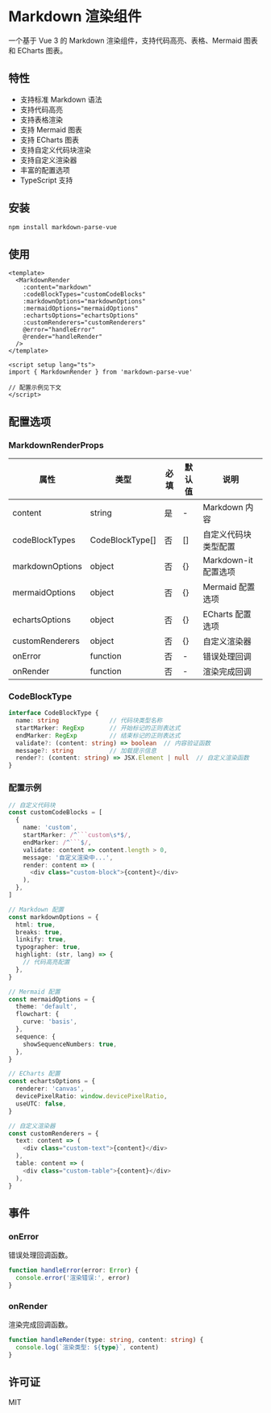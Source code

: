 # Markdown 渲染组件

一个基于 Vue 3 的 Markdown 渲染组件，支持代码高亮、表格、Mermaid 图表和 ECharts 图表。

## 特性

- 支持标准 Markdown 语法
- 支持代码高亮
- 支持表格渲染
- 支持 Mermaid 图表
- 支持 ECharts 图表
- 支持自定义代码块渲染
- 支持自定义渲染器
- 丰富的配置选项
- TypeScript 支持

## 安装

```bash
npm install markdown-parse-vue
```

## 使用

```vue
<template>
  <MarkdownRender
    :content="markdown"
    :codeBlockTypes="customCodeBlocks"
    :markdownOptions="markdownOptions"
    :mermaidOptions="mermaidOptions"
    :echartsOptions="echartsOptions"
    :customRenderers="customRenderers"
    @error="handleError"
    @render="handleRender"
  />
</template>

<script setup lang="ts">
import { MarkdownRender } from 'markdown-parse-vue'

// 配置示例见下文
</script>
```

## 配置选项

### MarkdownRenderProps

| 属性 | 类型 | 必填 | 默认值 | 说明 |
|------|------|------|--------|------|
| content | string | 是 | - | Markdown 内容 |
| codeBlockTypes | CodeBlockType[] | 否 | [] | 自定义代码块类型配置 |
| markdownOptions | object | 否 | {} | Markdown-it 配置选项 |
| mermaidOptions | object | 否 | {} | Mermaid 配置选项 |
| echartsOptions | object | 否 | {} | ECharts 配置选项 |
| customRenderers | object | 否 | {} | 自定义渲染器 |
| onError | function | 否 | - | 错误处理回调 |
| onRender | function | 否 | - | 渲染完成回调 |

### CodeBlockType

```typescript
interface CodeBlockType {
  name: string              // 代码块类型名称
  startMarker: RegExp       // 开始标记的正则表达式
  endMarker: RegExp         // 结束标记的正则表达式
  validate?: (content: string) => boolean  // 内容验证函数
  message?: string          // 加载提示信息
  render?: (content: string) => JSX.Element | null  // 自定义渲染函数
}
```

### 配置示例

```typescript
// 自定义代码块
const customCodeBlocks = [
  {
    name: 'custom',
    startMarker: /^```custom\s*$/,
    endMarker: /^```$/,
    validate: content => content.length > 0,
    message: '自定义渲染中...',
    render: content => (
      <div class="custom-block">{content}</div>
    ),
  },
]

// Markdown 配置
const markdownOptions = {
  html: true,
  breaks: true,
  linkify: true,
  typographer: true,
  highlight: (str, lang) => {
    // 代码高亮配置
  },
}

// Mermaid 配置
const mermaidOptions = {
  theme: 'default',
  flowchart: {
    curve: 'basis',
  },
  sequence: {
    showSequenceNumbers: true,
  },
}

// ECharts 配置
const echartsOptions = {
  renderer: 'canvas',
  devicePixelRatio: window.devicePixelRatio,
  useUTC: false,
}

// 自定义渲染器
const customRenderers = {
  text: content => (
    <div class="custom-text">{content}</div>
  ),
  table: content => (
    <div class="custom-table">{content}</div>
  ),
}
```

## 事件

### onError

错误处理回调函数。

```typescript
function handleError(error: Error) {
  console.error('渲染错误:', error)
}
```

### onRender

渲染完成回调函数。

```typescript
function handleRender(type: string, content: string) {
  console.log(`渲染类型: ${type}`, content)
}
```

## 许可证

MIT
